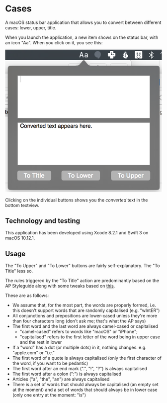 # Cases
A macOS status bar application that allows you to convert between different cases: lower, upper, title. 

When you launch the application, a new item shows on the status bar, with an icon "Aa". When you click on it, you see this:

![ScreenShot](/images/opening_screenshot.png "Opening Screenshot")

Clicking on the individual buttons shows you the _converted_ text in the bottom textview. 

## Technology and testing 

This application has been developed using Xcode 8.2.1 and Swift 3 on macOS 10.12.1. 

## Usage

The "To Upper" and "To Lower" buttons are fairly self-explanatory. The "To Title" less so. 

The rules triggered by the "To Title" action are predominantly based on the AP Styleguide along with some tweaks based on [this](http://daringfireball.net/2008/05/title_case).

These are as follows: 

- We assume that, for the most part, the words are properly formed, i.e. this doesn't support words that are randomly capitalised (e.g. "wIntER")
- All conjunctions and prepositions are lower-cased unless they're more than four characters long (don't ask me; that's what the AP says) 
- The first word and the last word are always camel-cased or capitalised
  - "camel-cased" refers to words like "macOS" or "iPhone"; 
  - "capitalised" refers to the first letter of the word being in upper case and the rest in lower
- If a "word" has a dot (or multiple dots) in it, nothing changes. e.g. "apple.com" or "i.e."
- The first word of a quote is always capitalised (only the first character of the word, if you want to be pedantic)
- The first word after an end mark (".", "!", "?") is always capitalised
- The first word after a colon (":") is always capitalised
- Articles ("a", "the", "an") are always capitalised
- There is a set of words that should always be capitalised (an empty set at the moment) and a set of words that should always be in lower case (only one entry at the moment: "is")
